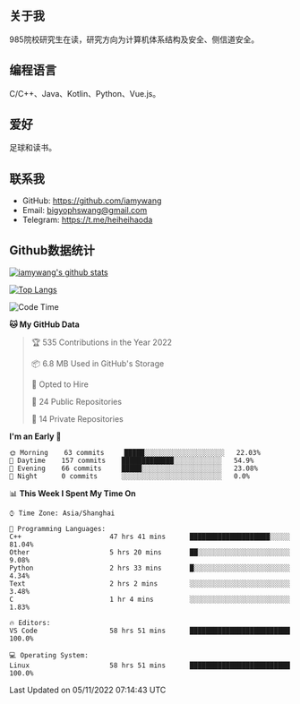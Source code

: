 ## 关于我

985院校研究生在读，研究方向为计算机体系结构及安全、侧信道安全。

## 编程语言

C/C++、Java、Kotlin、Python、Vue.js。

## 爱好

足球和读书。

## 联系我

- GitHub: https://github.com/iamywang
- Email: bigyophswang@gmail.com
- Telegram: https://t.me/heiheihaoda

## Github数据统计

[![iamywang's github stats](https://github-readme-stats.vercel.app/api?username=iamywang&count_private=true&show_icons=true)]()

[![Top Langs](https://github-readme-stats.vercel.app/api/top-langs/?username=iamywang&layout=compact)]()

<!--START_SECTION:waka-->
![Code Time](http://img.shields.io/badge/Code%20Time-699%20hrs%209%20mins-blue)

**🐱 My GitHub Data** 

> 🏆 535 Contributions in the Year 2022
 > 
> 📦 6.8 MB Used in GitHub's Storage 
 > 
> 💼 Opted to Hire
 > 
> 📜 24 Public Repositories 
 > 
> 🔑 14 Private Repositories  
 > 
**I'm an Early 🐤** 

```text
🌞 Morning    63 commits     █████░░░░░░░░░░░░░░░░░░░░   22.03% 
🌆 Daytime    157 commits    █████████████░░░░░░░░░░░░   54.9% 
🌃 Evening    66 commits     █████░░░░░░░░░░░░░░░░░░░░   23.08% 
🌙 Night      0 commits      ░░░░░░░░░░░░░░░░░░░░░░░░░   0.0%

```


📊 **This Week I Spent My Time On** 

```text
⌚︎ Time Zone: Asia/Shanghai

💬 Programming Languages: 
C++                      47 hrs 41 mins      ████████████████████░░░░░   81.04% 
Other                    5 hrs 20 mins       ██░░░░░░░░░░░░░░░░░░░░░░░   9.08% 
Python                   2 hrs 33 mins       █░░░░░░░░░░░░░░░░░░░░░░░░   4.34% 
Text                     2 hrs 2 mins        ░░░░░░░░░░░░░░░░░░░░░░░░░   3.48% 
C                        1 hr 4 mins         ░░░░░░░░░░░░░░░░░░░░░░░░░   1.83%

🔥 Editors: 
VS Code                  58 hrs 51 mins      █████████████████████████   100.0%

💻 Operating System: 
Linux                    58 hrs 51 mins      █████████████████████████   100.0%

```


 Last Updated on 05/11/2022 07:14:43 UTC
<!--END_SECTION:waka-->
